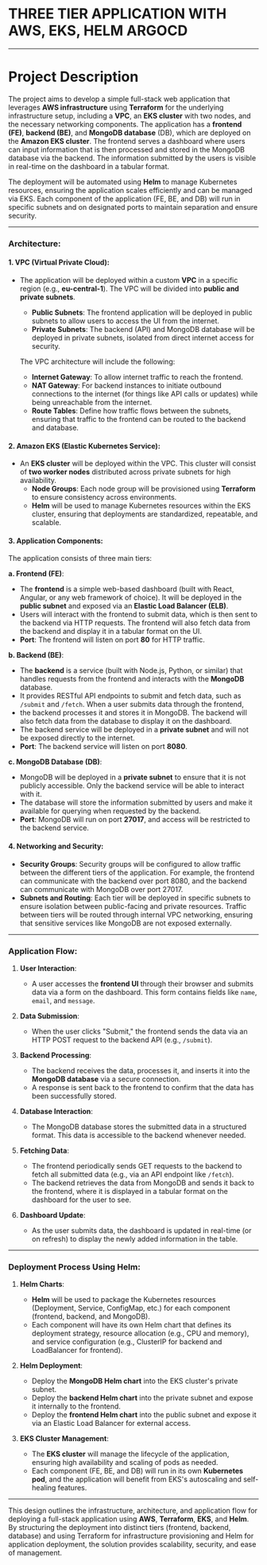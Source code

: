 #          THREE TIER APPLICATION WITH AWS, EKS, HELM ARGOCD     
---
# Project Description


The project aims to develop a simple full-stack web application that leverages **AWS infrastructure** using **Terraform** for the underlying infrastructure setup, 
including a **VPC**, an **EKS cluster** with two nodes, and the necessary networking components. The application has a **frontend (FE)**, **backend (BE)**, and **MongoDB database** (DB), 
which are deployed on the **Amazon EKS cluster**. The frontend serves a dashboard where users can input information that is then processed and stored in the MongoDB database via the backend. 
The information submitted by the users is visible in real-time on the dashboard in a tabular format.

The deployment will be automated using **Helm** to manage Kubernetes resources, ensuring the application scales efficiently and can be managed via EKS. 
Each component of the application (FE, BE, and DB) will run in specific subnets and on designated ports to maintain separation and ensure security.

---

### **Architecture**:

#### **1. VPC (Virtual Private Cloud)**:
- The application will be deployed within a custom **VPC** in a specific region (e.g., **eu-central-1**). The VPC will be divided into **public and private subnets**.
   - **Public Subnets**: The frontend application will be deployed in public subnets to allow users to access the UI from the internet.
   - **Private Subnets**: The backend (API) and MongoDB database will be deployed in private subnets, isolated from direct internet access for security.
   
   The VPC architecture will include the following:
   - **Internet Gateway**: To allow internet traffic to reach the frontend.
   - **NAT Gateway**: For backend instances to initiate outbound connections to the internet (for things like API calls or updates) while being unreachable from the internet.
   - **Route Tables**: Define how traffic flows between the subnets, ensuring that traffic to the frontend can be routed to the backend and database.

#### **2. Amazon EKS (Elastic Kubernetes Service)**:
- An **EKS cluster** will be deployed within the VPC. This cluster will consist of **two worker nodes** distributed across private subnets for high availability. 
   - **Node Groups**: Each node group will be provisioned using **Terraform** to ensure consistency across environments.
   - **Helm** will be used to manage Kubernetes resources within the EKS cluster, ensuring that deployments are standardized, repeatable, and scalable.

#### **3. Application Components**:
The application consists of three main tiers:
   
   **a. Frontend (FE)**:
   - The **frontend** is a simple web-based dashboard (built with React, Angular, or any web framework of choice). It will be deployed in the **public subnet** and exposed via an **Elastic Load Balancer (ELB)**.
   - Users will interact with the frontend to submit data, which is then sent to the backend via HTTP requests. The frontend will also fetch data from the backend and display it in a tabular format on the UI.
   - **Port**: The frontend will listen on port **80** for HTTP traffic.

   **b. Backend (BE)**:
   - The **backend** is a service (built with Node.js, Python, or similar) that handles requests from the frontend and interacts with the **MongoDB** database.
   - It provides RESTful API endpoints to submit and fetch data, such as `/submit` and `/fetch`. When a user submits data through the frontend,
   - the backend processes it and stores it in MongoDB. The backend will also fetch data from the database to display it on the dashboard.
   - The backend service will be deployed in a **private subnet** and will not be exposed directly to the internet.
   - **Port**: The backend service will listen on port **8080**.

   **c. MongoDB Database (DB)**:
   - MongoDB will be deployed in a **private subnet** to ensure that it is not publicly accessible. Only the backend service will be able to interact with it.
   - The database will store the information submitted by users and make it available for querying when requested by the backend.
   - **Port**: MongoDB will run on port **27017**, and access will be restricted to the backend service.

#### **4. Networking and Security**:
- **Security Groups**: Security groups will be configured to allow traffic between the different tiers of the application. For example, the frontend can communicate with the backend over port 8080, and the backend can communicate with MongoDB over port 27017.
- **Subnets and Routing**: Each tier will be deployed in specific subnets to ensure isolation between public-facing and private resources. Traffic between tiers will be routed through internal VPC networking, ensuring that sensitive services like MongoDB are not exposed externally.

---

### **Application Flow**:

1. **User Interaction**:
   - A user accesses the **frontend UI** through their browser and submits data via a form on the dashboard. This form contains fields like `name`, `email`, and `message`.

2. **Data Submission**:
   - When the user clicks "Submit," the frontend sends the data via an HTTP POST request to the backend API (e.g., `/submit`).

3. **Backend Processing**:
   - The backend receives the data, processes it, and inserts it into the **MongoDB database** via a secure connection.
   - A response is sent back to the frontend to confirm that the data has been successfully stored.

4. **Database Interaction**:
   - The MongoDB database stores the submitted data in a structured format. This data is accessible to the backend whenever needed.

5. **Fetching Data**:
   - The frontend periodically sends GET requests to the backend to fetch all submitted data (e.g., via an API endpoint like `/fetch`). 
   - The backend retrieves the data from MongoDB and sends it back to the frontend, where it is displayed in a tabular format on the dashboard for the user to see.

6. **Dashboard Update**:
   - As the user submits data, the dashboard is updated in real-time (or on refresh) to display the newly added information in the table.

---

### **Deployment Process Using Helm**:

1. **Helm Charts**:
   - **Helm** will be used to package the Kubernetes resources (Deployment, Service, ConfigMap, etc.) for each component (frontend, backend, and MongoDB).
   - Each component will have its own Helm chart that defines its deployment strategy, resource allocation (e.g., CPU and memory), and service configuration (e.g., ClusterIP for backend and LoadBalancer for frontend).

2. **Helm Deployment**:
   - Deploy the **MongoDB Helm chart** into the EKS cluster's private subnet.
   - Deploy the **backend Helm chart** into the private subnet and expose it internally to the frontend.
   - Deploy the **frontend Helm chart** into the public subnet and expose it via an Elastic Load Balancer for external access.

3. **EKS Cluster Management**:
   - The **EKS cluster** will manage the lifecycle of the application, ensuring high availability and scaling of pods as needed.
   - Each component (FE, BE, and DB) will run in its own **Kubernetes pod**, and the application will benefit from EKS's autoscaling and self-healing features.

---

This design outlines the infrastructure, architecture, and application flow for deploying a full-stack application using **AWS**, **Terraform**, **EKS**, and **Helm**. 
By structuring the deployment into distinct tiers (frontend, backend, database) and using Terraform for infrastructure provisioning and Helm for application deployment, the solution provides scalability, security, and ease of management.
